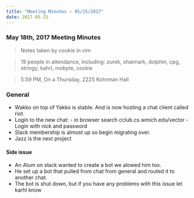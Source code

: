```yaml
---
title: "Meeting Minutes – 05/25/2017"
date: 2017-05-25
---
```

### May 18th, 2017 Meeting Minutes
> Notes taken by cookie in vim

> 19 people in attendance, including: zurek, ohaimark, dolphin, cpg, stringy, kahrl, mobyte, cookie

> 5:59 PM, On a Thursday, 2225 Kohrman Hall

### General

- Wakko on top of Yakko is stable. And is now hosting a chat client called riot.
- Login to the new chat:
        - in browser search cclub.cs.wmich.edu/vector
        - Login with nick and password
- Slack membership is almost up so begin migrating over.
- Jazz is the next project

#### Side issue
- An Alum on slack wanted to create a bot we alowed him too.
- He set up a bot that pulled from chat from general and routed it to another chat.
- The bot is shut down, but if you have any problems with this issue let karhl know

